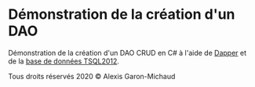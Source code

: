 # Démonstration de la création d'un DAO

Démonstration de la création d'un DAO CRUD en C# à l'aide de [Dapper](https://dapper-tutorial.net/dapper) et de la [base de données TSQL2012](https://hub.docker.com/r/alexis35115/tsql2012-db).

Tous droits réservés 2020 © Alexis Garon-Michaud
